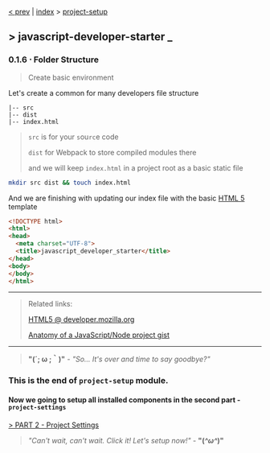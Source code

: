 [< prev][1] | [index][2] > [project-setup][3]

## \> javascript-developer-starter _
### 0.1.6 ⋅ Folder Structure
>Create basic environment
>
Let's create a common for many developers file structure
```
|-- src
|-- dist
|-- index.html
```

> `src` is for your `s`ou`rc`e code
>
> `dist` for Webpack to store compiled modules there
>
> and we will keep `index.html` in a project root as a basic static file

```bash
mkdir src dist && touch index.html
```
And we are finishing with updating our index file with the basic [HTML 5][5]
template
```html
<!DOCTYPE html>
<html>
<head>
  <meta charset="UTF-8">
  <title>javascript_developer_starter</title>
</head>
<body>
</body>
</html>
```
---
> Related links:
>
>[HTML5 @ developer.mozilla.org][6]
>
>[Anatomy of a JavaScript/Node project gist][7]
---

> **"(´; ω ;｀)"** - *"So... It's over and time to say goodbye?"*
### This is the end of `project-setup` module.
#### Now we going to setup all installed components in the second part - `project-settings`
[> PART 2 - Project Settings][4]

> *"Can't wait, can't wait. Click it! Let's setup now!"* - **"(*^ω^*)"**

[1]: https://github.com/Atre/javascript-developer-starter/tree/project-setup/babel
[2]: https://github.com/Atre/javascript-developer-starter
[3]: https://github.com/Atre/javascript-developer-starter/tree/project-setup/index
[4]: https://github.com/Atre/javascript-developer-starter/tree/project-settings/babel-eslint

[5]: https://css-tricks.com/snippets/html/html5-page-structure
[6]: https://developer.mozilla.org/en-US/docs/Web/Guide/HTML/HTML5
[7]: https://gist.github.com/tracker1/59f2c13044315f88bee9
